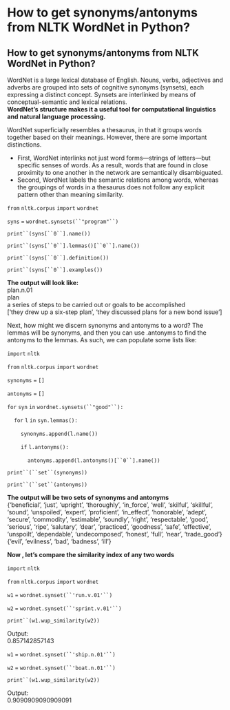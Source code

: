 ﻿# How to get synonyms/antonyms from NLTK WordNet in Python?
How to get synonyms/antonyms from NLTK WordNet in Python?
---------------------------------------------------------



WordNet is a large lexical database of English. Nouns, verbs, adjectives and adverbs are grouped into sets of cognitive synonyms (synsets), each expressing a distinct concept. Synsets are interlinked by means of conceptual-semantic and lexical relations.  
**WordNet’s structure makes it a useful tool for computational linguistics and natural language processing.**

WordNet superficially resembles a thesaurus, in that it groups words together based on their meanings. However, there are some important distinctions.

*   First, WordNet interlinks not just word forms—strings of letters—but specific senses of words. As a result, words that are found in close proximity to one another in the network are semantically disambiguated.
*   Second, WordNet labels the semantic relations among words, whereas the groupings of words in a thesaurus does not follow any explicit pattern other than meaning similarity.

`from` `nltk.corpus` `import` `wordnet`

`syns` `=` `wordnet.synsets(``"program"``)`

`print``(syns[``0``].name())`

`print``(syns[``0``].lemmas()[``0``].name())`

`print``(syns[``0``].definition())`

`print``(syns[``0``].examples())`

**The output will look like:**  
plan.n.01  
plan  
a series of steps to be carried out or goals to be accomplished  
\[‘they drew up a six-step plan’, ‘they discussed plans for a new bond issue’\]

Next, how might we discern synonyms and antonyms to a word? The lemmas will be synonyms, and then you can use .antonyms to find the antonyms to the lemmas. As such, we can populate some lists like:

`import` `nltk`

`from` `nltk.corpus` `import` `wordnet`

`synonyms` `=` `[]`

`antonyms` `=` `[]`

`for` `syn` `in` `wordnet.synsets(``"good"``):`

    `for` `l` `in` `syn.lemmas():`

        `synonyms.append(l.name())`

        `if` `l.antonyms():`

            `antonyms.append(l.antonyms()[``0``].name())`

`print``(``set``(synonyms))`

`print``(``set``(antonyms))`

**The output will be two sets of synonyms and antonyms**  
{‘beneficial’, ‘just’, ‘upright’, ‘thoroughly’, ‘in\_force’, ‘well’, ‘skilful’, ‘skillful’, ‘sound’, ‘unspoiled’, ‘expert’, ‘proficient’, ‘in\_effect’, ‘honorable’, ‘adept’, ‘secure’, ‘commodity’, ‘estimable’, ‘soundly’, ‘right’, ‘respectable’, ‘good’, ‘serious’, ‘ripe’, ‘salutary’, ‘dear’, ‘practiced’, ‘goodness’, ‘safe’, ‘effective’, ‘unspoilt’, ‘dependable’, ‘undecomposed’, ‘honest’, ‘full’, ‘near’, ‘trade\_good’} {‘evil’, ‘evilness’, ‘bad’, ‘badness’, ‘ill’}

**Now , let’s compare the similarity index of any two words**

`import` `nltk`

`from` `nltk.corpus` `import` `wordnet`

`w1` `=` `wordnet.synset(``'run.v.01'``)`

`w2` `=` `wordnet.synset(``'sprint.v.01'``)`

`print``(w1.wup_similarity(w2))`

Output:  
0.857142857143

`w1` `=` `wordnet.synset(``'ship.n.01'``)`

`w2` `=` `wordnet.synset(``'boat.n.01'``)`

`print``(w1.wup_similarity(w2))`

Output:  
0.9090909090909091

 